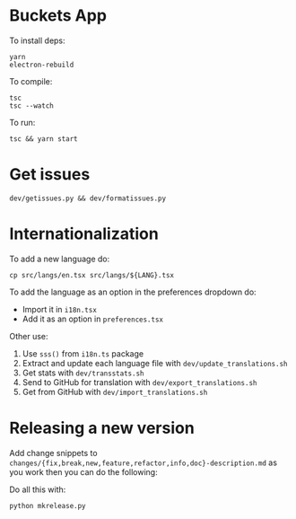 # Buckets App

To install deps:

    yarn
    electron-rebuild

To compile:

    tsc
    tsc --watch


To run:

    tsc && yarn start


# Get issues

    dev/getissues.py && dev/formatissues.py

# Internationalization

To add a new language do:

    cp src/langs/en.tsx src/langs/${LANG}.tsx

To add the language as an option in the preferences dropdown do:

- Import it in `i18n.tsx`
- Add it as an option in `preferences.tsx`

Other use:

1. Use `sss()` from `i18n.ts` package
2. Extract and update each language file with `dev/update_translations.sh`
3. Get stats with `dev/transstats.sh`
4. Send to GitHub for translation with `dev/export_translations.sh`
5. Get from GitHub with `dev/import_translations.sh`


# Releasing a new version

Add change snippets to `changes/{fix,break,new,feature,refactor,info,doc}-description.md` as you work then you can do the following:

Do all this with:

    python mkrelease.py
